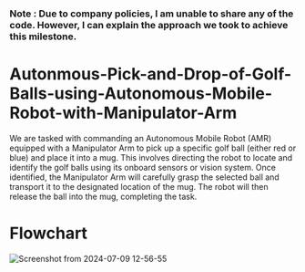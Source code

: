 ### Note : Due to company policies, I am unable to share any of the code. However, I can explain the approach we took to achieve this milestone.

# Autonmous-Pick-and-Drop-of-Golf-Balls-using-Autonomous-Mobile-Robot-with-Manipulator-Arm

We are tasked with commanding an Autonomous Mobile Robot (AMR) equipped with a Manipulator Arm to pick up a specific golf ball (either red or blue) and place it into a mug. This involves directing the robot to locate and identify the golf balls using its onboard sensors or vision system. Once identified, the Manipulator Arm will carefully grasp the selected ball and transport it to the designated location of the mug. The robot will then release the ball into the mug, completing the task.

# Flowchart
![Screenshot from 2024-07-09 12-56-55](https://github.com/manush2312/Autonmous-Pick-and-Drop-of-Golf-Balls-using-Autonomous-Mobile-Robot-with-Manipulator-Arm/assets/112979444/852d5eaf-361d-4bcc-8f5a-d594b768ff02)


